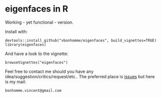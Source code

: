 # eigenfaces in R
 Working - yet functional - version.

Install with:
```
devtools::install_github("vbonhomme/eigenfaces", build_vignettes=TRUE)
library(eigenfaces)
```

And have a look to the vignette:

```
browseVignettes("eigenfaces")
```

Feel free to contact me should you have any idea/suggestion/critics/request/etc.. The preferred place is [issues](https://github.com/vbonhomme/eigenfaces/issues) but here is my mail:
```
bonhomme.vincent@gmail.com
```

